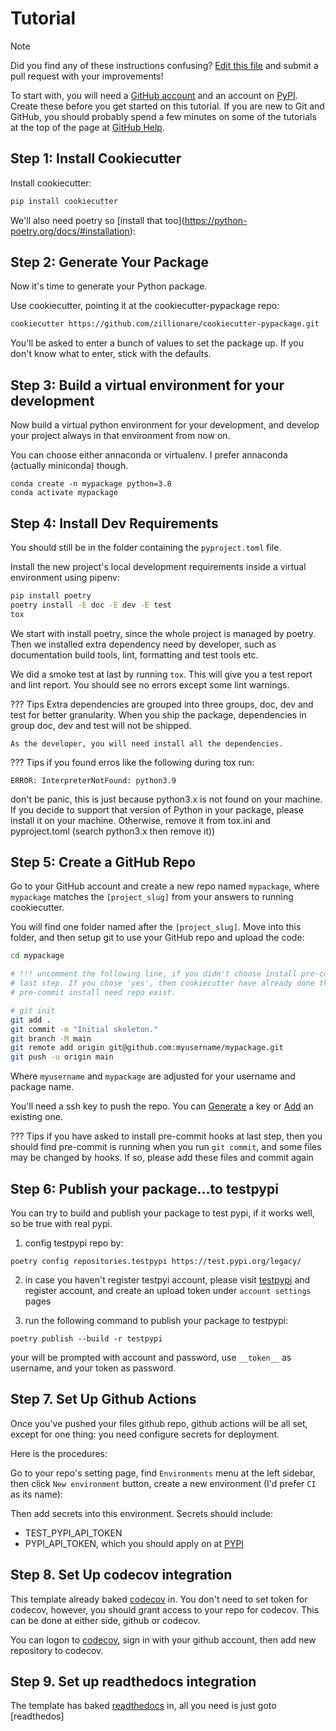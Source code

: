# Tutorial

<div class="note">

<div class="title">

Note

</div>

Did you find any of these instructions confusing? [Edit this file][] and
submit a pull request with your improvements!

</div>

To start with, you will need a [GitHub account][] and an account on
[PyPI][]. Create these before you get started on this tutorial. If you
are new to Git and GitHub, you should probably spend a few minutes on
some of the tutorials at the top of the page at [GitHub Help][].

## Step 1: Install Cookiecutter

Install cookiecutter:

``` bash
pip install cookiecutter
```

We'll also need poetry so \[install that
too\](<https://python-poetry.org/docs/#installation>):

## Step 2: Generate Your Package

Now it's time to generate your Python package.

Use cookiecutter, pointing it at the cookiecutter-pypackage repo:

``` bash
cookiecutter https://github.com/zillionare/cookiecutter-pypackage.git
```

You'll be asked to enter a bunch of values to set the package up. If you
don't know what to enter, stick with the defaults.

## Step 3: Build a virtual environment for your development
Now build a virtual python environment for your development, and develop your project 
always in that environment from now on.

You can choose either annaconda or virtualenv. I prefer annaconda (actually miniconda) 
though.

```
conda create -n mypackage python=3.8
conda activate mypackage
```

## Step 4: Install Dev Requirements

You should still be in the folder containing the `pyproject.toml` file.

Install the new project's local development requirements inside a
virtual environment using pipenv:

``` bash
pip install poetry
poetry install -E doc -E dev -E test
tox
```

We start with install poetry, since the whole project is managed by poetry. Then we
installed extra dependency need by developer, such as documentation build tools, lint, 
formatting and test tools etc.

We did a smoke test at last by running `tox`. This will give you a test report and lint
report. You should see no errors except some lint warnings.

??? Tips
    Extra dependencies are grouped into three groups, doc, dev and test for better 
    granularity. When you ship the package, dependencies in group doc, dev and test will
     not be shipped.

    As the developer, you will need install all the dependencies.

??? Tips
  if you found erros like the following during tox run:
  ```
  ERROR: InterpreterNotFound: python3.9
  ```
  don't be panic, this is just because python3.x is not found on your machine. If you
  decide to support that version of Python in your package, please install it on your
  machine. Otherwise, remove it from tox.ini and pyproject.toml (search python3.x then
  remove it))

## Step 5: Create a GitHub Repo

Go to your GitHub account and create a new repo named `mypackage`, where
`mypackage` matches the `[project_slug]` from your answers to running
cookiecutter.

You will find one folder named after the `[project_slug]`. Move into
this folder, and then setup git to use your GitHub repo and upload the
code:

``` bash
cd mypackage

# !!! uncomment the following line, if you didn't choose install pre-commit hooks at 
# last step. If you chose 'yes', then cookiecutter have already done that for you, since 
# pre-commit install need repo exist.

# git init
git add .
git commit -m "Initial skeleton."
git branch -M main
git remote add origin git@github.com:myusername/mypackage.git
git push -u origin main
```

Where `myusername` and `mypackage` are adjusted for your username and
package name.

You'll need a ssh key to push the repo. You can [Generate][] a key or
[Add][] an existing one.

??? Tips
  if you have asked to install pre-commit hooks at last step, then you should find
  pre-commit is running when you run `git commit`, and some files may be changed by
  hooks. If so, please add these files and commit again

## Step 6: Publish your package...to testpypi
  You can try to build and publish your package to test pypi, if it works well, so be
  true with real pypi.

  1. config testpypi repo by:
  ```
  poetry config repositories.testpypi https://test.pypi.org/legacy/
  ```

  2. in case you haven't register testpyi account, please visit 
  [testpypi](https://test.pypi.org/)  and register account, and create an upload token 
  under `account settings` pages

  3. run the following command to publish your package to testpypi:
  ```
  poetry publish --build -r testpypi
  ```
  your will be prompted with account and password, use `__token__` as username, and your
  token as password.
## Step 7. Set Up Github Actions

  Once you've pushed your files  github repo, github actions will be all set, except
  for one thing: you need configure secrets for deployment.

  Here is the procedures:

  Go to your repo's setting page, find `Environments` menu at the left sidebar, then
  click `New environment` button, create a new environment (I'd prefer `CI` as its
  name):

  Then add secrets into this environment. Secrets should include:

  - TEST_PYPI_API_TOKEN
  - PYPI_API_TOKEN, which you should apply on at [PYPI]

## Step 8. Set Up codecov integration

  This template already baked [codecov] in. You don't need to set token for codecov,
  however, you should grant access to your repo for codecov. This can be done at either
  side, github or codecov.

  You can logon to [codecov], sign in with your github account, then add new repository
  to codecov.

## Step 9. Set up readthedocs integration

  The template has baked [readthedocs] in, all you need is just goto [readthedos]

  [readthedocs]: https://readthedocs.org
  [codecov]: https://codecov.io/
  [PYPI]: https://pypi.org
  [Edit this file]: https://github.com/zillionare/cookiecutter-pypackage/blob/master/docs/tutorial.md
  [GitHub account]: https://github.com/
  [PyPI]: https://pypi.python.org/pypi
  [GitHub Help]: https://help.github.com/
  [Generate]: https://help.github.com/articles/generating-a-new-ssh-key-and-adding-it-to-the-ssh-agent/
  [Add]: https://help.github.com/articles/adding-a-new-ssh-key-to-your-github-account/
